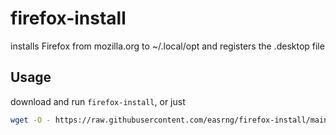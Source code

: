 # firefox-install
installs Firefox from mozilla.org to ~/.local/opt and registers the .desktop file

## Usage
download and run `firefox-install`, or just
```sh
wget -O - https://raw.githubusercontent.com/easrng/firefox-install/main/firefox-install | sh
```
